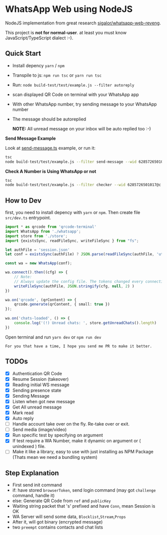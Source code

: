 # WhatsApp Web using NodeJS

NodeJS implementation from great research [sigalor/whatsapp-web-reveng](https://github.com/sigalor/whatsapp-web-reveng).

This project is **not for normal-user**. at least you must know JavaScript/TypeScript dialect :-).

## Quick Start

- Install depency `yarn` / `npm`
- Transpile to js: `npm run tsc` or `yarn run tsc`
- Run: `node build-test/test/example.js --filter autoreply`
- scan displayed QR Code on terminal with your WhatsApp app
- With other WhatsApp number, try sending message to your WhatsApp number
- The message should be autoreplied

    **NOTE:** All unread message on your inbox will be auto replied too :-)

**Send Message Example**

Look at [send-message.ts](test/example/send-message.ts) example, or run it:
``` bash
tsc
node build-test/test/example.js --filter send-message --wid 6285726501017@c.us --msg "Hello from NodeJS Whatsapp"
```

**Check A Number is Using WhatsApp or not**
``` bash
tsc
node build-test/test/example.js --filter checker --wid 6285726501017@c.us
```

## How to Dev

first, you need to install depency with `yarn` or `npm`. Then create file `src/dev.ts` entrypoint.

``` ts
import * as qrcode from 'qrcode-terminal'
import WhatsApp from './whatsapp';
import store from './store';
import {existsSync, readFileSync, writeFileSync } from "fs";

let authFile = 'session.json'
let conf = existsSync(authFile) ? JSON.parse(readFileSync(authFile, 'utf8')) : null;

const wa = new WhatsApp(conf);

wa.connect().then((cfg) => {
    // Note:
    // Always update the config file. The tokens changed every connection.
    writeFileSync(authFile, JSON.stringify(cfg, null, 2) )
})

wa.on('qrcode', (qrContent) => {
    qrcode.generate(qrContent, { small: true })
});
 
wa.on('chats-loaded', () => {
    console.log('(!) Unread chats: ', store.getUnreadChats().length)
})

```

Open terminal and run `yarn dev` or `npm run dev`


    For you that have a time, I hope you send me PR to make it better.

## TODOs

- [X] Authentication QR Code
- [X] Resume Session (takeover)
- [X] Reading initial WS message
- [X] Sending presence state
- [X] Sending Message
- [X] Listen when got new message
- [X] Get All unread message
- [X] Mark read
- [X] Auto reply
- [ ] Handle account take over on the fly. Re-take over or exit.
- [ ] Send media (image/video)
- [X] Run specific test by specifying on argument
- [X] If test require a WA Number, make it dynamic on argument or ( unindexed ) file.
- [ ] Make it like a library, easy to use with just installing as NPM Package (Thats mean we need a bundling system)

## Step Explanation
- First send init command
- if: have stored `browserToken`, send login command (may got `challenge` command, handle it)
- else: Generate QR Code from `ref` and `publicKey`
- Waiting string packet that 's' prefixed and have `Conn`, mean Session is OK
- WA Server will send some data, `Blocklist`,`Stream`,`Props`
- After it, will got binary (encrypted message)
- two `preempt` contains contacts and chat lists
